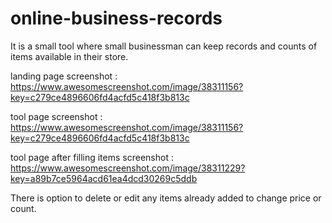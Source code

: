# online-business-records

It is a small tool where small businessman can keep records and counts of items available in their store.

landing page screenshot : https://www.awesomescreenshot.com/image/38311156?key=c279ce4896606fd4acfd5c418f3b813c

tool page screenshot : https://www.awesomescreenshot.com/image/38311156?key=c279ce4896606fd4acfd5c418f3b813c

tool page after filling items screenshot : https://www.awesomescreenshot.com/image/38311229?key=a89b7ce5964acd61ea4dcd30269c5ddb

There is option to delete or edit any items already added to change price or count.

